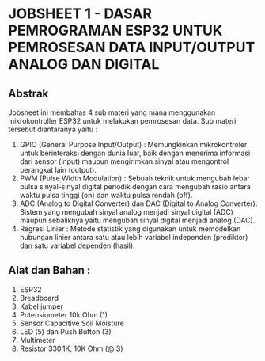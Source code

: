 # JOBSHEET 1 - DASAR PEMROGRAMAN ESP32 UNTUK PEMROSESAN DATA INPUT/OUTPUT ANALOG DAN DIGITAL
## Abstrak
Jobsheet ini membahas 4 sub materi yang mana menggunakan mikrokontroller ESP32 untuk melakukan pemrosesan data. Sub materi tersebut diantaranya yaitu :
  1. GPIO (General Purpose Input/Output) :  Memungkinkan mikrokontroler untuk berinteraksi dengan dunia luar, baik dengan menerima informasi dari sensor (input)     maupun mengirimkan sinyal atau mengontrol perangkat lain (output).
  2. PWM (Pulse Width Modulation) : Sebuah teknik untuk mengubah lebar pulsa sinyal-sinyal digital periodik dengan cara mengubah rasio antara waktu pulsa tinggi (on) dan waktu pulsa rendah (off).
  3. ADC (Analog to Digital Converter) dan DAC (Digital to Analog Converter): Sistem yang mengubah sinyal analog menjadi sinyal digital (ADC) maupun sebaliknya yaitu mengubah sinyal digital menjadi analog (DAC).
  4. Regresi Linier : Metode statistik yang digunakan untuk memodelkan hubungan linier antara satu atau lebih variabel independen (prediktor) dan satu variabel dependen (hasil).

## Alat dan Bahan :
  1. ESP32
  2. Breadboard
  3. Kabel jumper
  4. Potensiometer 10k Ohm (1)
  5. Sensor Capacitive Soil Moisture
  6. LED (5) dan Push Button (3)
  7. Multimeter
  8. Resistor 330,1K, 10K Ohm (@ 3)

